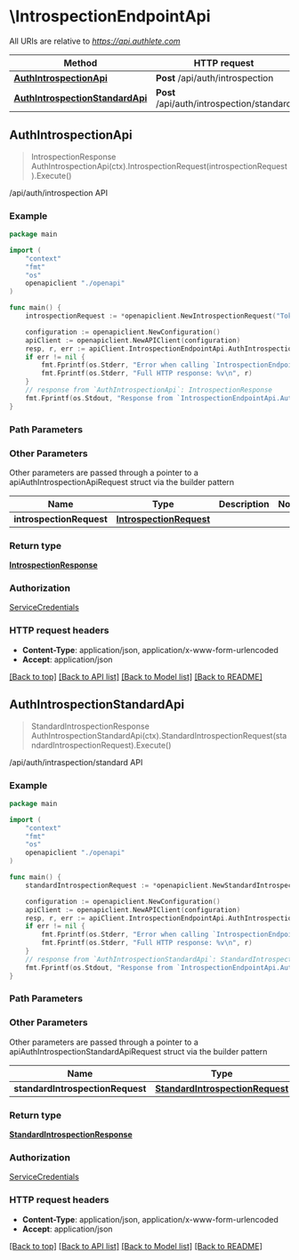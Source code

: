 # \IntrospectionEndpointApi

All URIs are relative to *https://api.authlete.com*

Method | HTTP request | Description
------------- | ------------- | -------------
[**AuthIntrospectionApi**](IntrospectionEndpointApi.md#AuthIntrospectionApi) | **Post** /api/auth/introspection | /api/auth/introspection API
[**AuthIntrospectionStandardApi**](IntrospectionEndpointApi.md#AuthIntrospectionStandardApi) | **Post** /api/auth/introspection/standard | /api/auth/intraspection/standard API



## AuthIntrospectionApi

> IntrospectionResponse AuthIntrospectionApi(ctx).IntrospectionRequest(introspectionRequest).Execute()

/api/auth/introspection API



### Example

```go
package main

import (
    "context"
    "fmt"
    "os"
    openapiclient "./openapi"
)

func main() {
    introspectionRequest := *openapiclient.NewIntrospectionRequest("Token_example") // IntrospectionRequest | 

    configuration := openapiclient.NewConfiguration()
    apiClient := openapiclient.NewAPIClient(configuration)
    resp, r, err := apiClient.IntrospectionEndpointApi.AuthIntrospectionApi(context.Background()).IntrospectionRequest(introspectionRequest).Execute()
    if err != nil {
        fmt.Fprintf(os.Stderr, "Error when calling `IntrospectionEndpointApi.AuthIntrospectionApi``: %v\n", err)
        fmt.Fprintf(os.Stderr, "Full HTTP response: %v\n", r)
    }
    // response from `AuthIntrospectionApi`: IntrospectionResponse
    fmt.Fprintf(os.Stdout, "Response from `IntrospectionEndpointApi.AuthIntrospectionApi`: %v\n", resp)
}
```

### Path Parameters



### Other Parameters

Other parameters are passed through a pointer to a apiAuthIntrospectionApiRequest struct via the builder pattern


Name | Type | Description  | Notes
------------- | ------------- | ------------- | -------------
 **introspectionRequest** | [**IntrospectionRequest**](IntrospectionRequest.md) |  | 

### Return type

[**IntrospectionResponse**](IntrospectionResponse.md)

### Authorization

[ServiceCredentials](../README.md#ServiceCredentials)

### HTTP request headers

- **Content-Type**: application/json, application/x-www-form-urlencoded
- **Accept**: application/json

[[Back to top]](#) [[Back to API list]](../README.md#documentation-for-api-endpoints)
[[Back to Model list]](../README.md#documentation-for-models)
[[Back to README]](../README.md)


## AuthIntrospectionStandardApi

> StandardIntrospectionResponse AuthIntrospectionStandardApi(ctx).StandardIntrospectionRequest(standardIntrospectionRequest).Execute()

/api/auth/intraspection/standard API



### Example

```go
package main

import (
    "context"
    "fmt"
    "os"
    openapiclient "./openapi"
)

func main() {
    standardIntrospectionRequest := *openapiclient.NewStandardIntrospectionRequest("Parameters_example") // StandardIntrospectionRequest | 

    configuration := openapiclient.NewConfiguration()
    apiClient := openapiclient.NewAPIClient(configuration)
    resp, r, err := apiClient.IntrospectionEndpointApi.AuthIntrospectionStandardApi(context.Background()).StandardIntrospectionRequest(standardIntrospectionRequest).Execute()
    if err != nil {
        fmt.Fprintf(os.Stderr, "Error when calling `IntrospectionEndpointApi.AuthIntrospectionStandardApi``: %v\n", err)
        fmt.Fprintf(os.Stderr, "Full HTTP response: %v\n", r)
    }
    // response from `AuthIntrospectionStandardApi`: StandardIntrospectionResponse
    fmt.Fprintf(os.Stdout, "Response from `IntrospectionEndpointApi.AuthIntrospectionStandardApi`: %v\n", resp)
}
```

### Path Parameters



### Other Parameters

Other parameters are passed through a pointer to a apiAuthIntrospectionStandardApiRequest struct via the builder pattern


Name | Type | Description  | Notes
------------- | ------------- | ------------- | -------------
 **standardIntrospectionRequest** | [**StandardIntrospectionRequest**](StandardIntrospectionRequest.md) |  | 

### Return type

[**StandardIntrospectionResponse**](StandardIntrospectionResponse.md)

### Authorization

[ServiceCredentials](../README.md#ServiceCredentials)

### HTTP request headers

- **Content-Type**: application/json, application/x-www-form-urlencoded
- **Accept**: application/json

[[Back to top]](#) [[Back to API list]](../README.md#documentation-for-api-endpoints)
[[Back to Model list]](../README.md#documentation-for-models)
[[Back to README]](../README.md)


